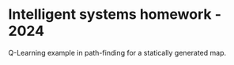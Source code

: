 # Intelligent systems homework - 2024

Q-Learning example in path-finding for a statically generated map.
